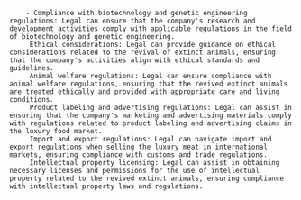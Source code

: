 		- Compliance with biotechnology and genetic engineering regulations: Legal can ensure that the company's research and development activities comply with applicable regulations in the field of biotechnology and genetic engineering.
		 Ethical considerations: Legal can provide guidance on ethical considerations related to the revival of extinct animals, ensuring that the company's activities align with ethical standards and guidelines.
		 Animal welfare regulations: Legal can ensure compliance with animal welfare regulations, ensuring that the revived extinct animals are treated ethically and provided with appropriate care and living conditions.
		 Product labeling and advertising regulations: Legal can assist in ensuring that the company's marketing and advertising materials comply with regulations related to product labeling and advertising claims in the luxury food market.
		 Import and export regulations: Legal can navigate import and export regulations when selling the luxury meat in international markets, ensuring compliance with customs and trade regulations.
		 Intellectual property licensing: Legal can assist in obtaining necessary licenses and permissions for the use of intellectual property related to the revived extinct animals, ensuring compliance with intellectual property laws and regulations.


